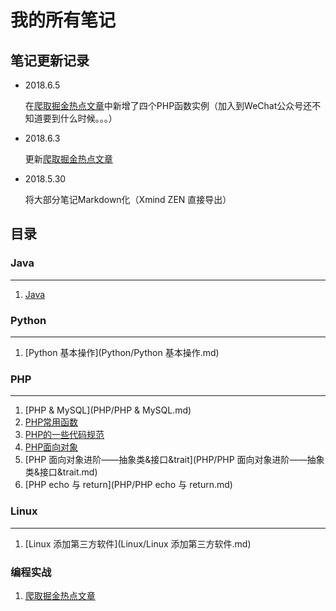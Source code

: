 # 我的所有笔记

## 笔记更新记录

- 2018.6.5

  在[爬取掘金热点文章](./PHP/爬取掘金热点文章.md)中新增了四个PHP函数实例（加入到WeChat公众号还不知道要到什么时候。。。）

- 2018.6.3

  更新[爬取掘金热点文章](./PHP/爬取掘金热点文章.md)

- 2018.5.30

  将大部分笔记Markdown化（Xmind ZEN 直接导出）

  

## 目录

### Java

---

1. [Java](java/java.md)

   

### Python

---

1. [Python 基本操作](Python/Python 基本操作.md)



### PHP

---

1. [PHP & MySQL](PHP/PHP & MySQL.md)
2. [PHP常用函数](PHP/PHP常用函数.md)
3. [PHP的一些代码规范](PHP/PHP的一些代码规范.md)
4. [PHP面向对象](PHP/PHP面向对象.md)
5. [PHP 面向对象进阶——抽象类&接口&trait](PHP/PHP 面向对象进阶——抽象类&接口&trait.md)
6. [PHP echo 与 return](PHP/PHP echo 与 return.md)

### Linux

---

1. [Linux 添加第三方软件](Linux/Linux 添加第三方软件.md)

### 编程实战

1. [爬取掘金热点文章](./PHP/爬取掘金热点文章.md)